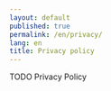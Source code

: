 ```yaml
---
layout: default
published: true
permalink: /en/privacy/
lang: en
title: Privacy policy
---
```


TODO Privacy Policy

